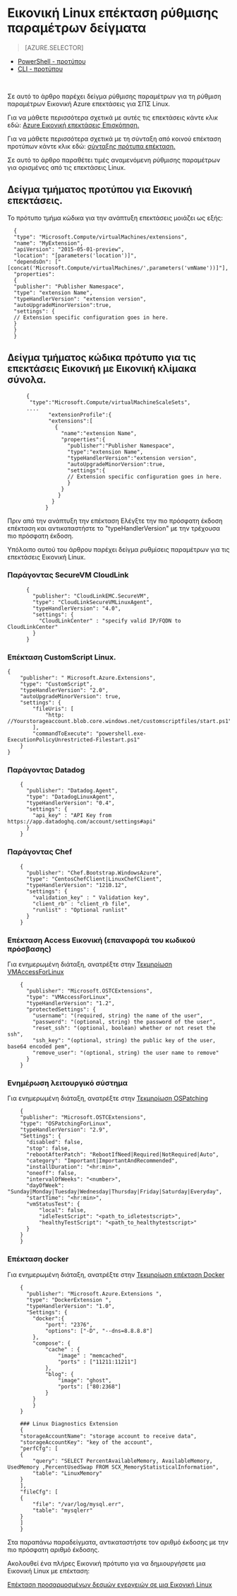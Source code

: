 <properties
   pageTitle="Δείγμα ρύθμισης παραμέτρων για τις επεκτάσεις Εικονική Linux | Microsoft Azure"
   description="Δείγμα ρύθμισης παραμέτρων για τη σύνταξη προτύπων με επεκτάσεις για ΣΠΣ Linux"
   services="virtual-machines-linux"
   documentationCenter=""
   authors="kundanap"
   manager="timlt"
   editor=""
   tags="azure-resource-manager"/>

<tags
   ms.service="virtual-machines-linux"
   ms.devlang="na"
   ms.topic="article"
   ms.tgt_pltfrm="vm-linux"
   ms.workload="infrastructure-services"
   ms.date="09/13/2016"
   ms.author="kundanap"/>

# <a name="linux-vm-extension-configuration-samples"></a>Εικονική Linux επέκταση ρύθμισης παραμέτρων δείγματα

> [AZURE.SELECTOR]
- [PowerShell - προτύπου](virtual-machines-windows-extensions-configuration-samples.md)
- [CLI - προτύπου](virtual-machines-linux-extensions-configuration-samples.md)

<br>

Σε αυτό το άρθρο παρέχει δείγμα ρύθμισης παραμέτρων για τη ρύθμιση παραμέτρων Εικονική Azure επεκτάσεις για ΣΠΣ Linux.

Για να μάθετε περισσότερα σχετικά με αυτές τις επεκτάσεις κάντε κλικ εδώ: [Azure Εικονική επεκτάσεις Επισκόπηση.](virtual-machines-windows-extensions-features.md)

Για να μάθετε περισσότερα σχετικά με τη σύνταξη από κοινού επέκταση προτύπων κάντε κλικ εδώ: [σύνταξης πρότυπα επέκταση.](virtual-machines-windows-extensions-authoring-templates.md)

Σε αυτό το άρθρο παραθέτει τιμές αναμενόμενη ρύθμισης παραμέτρων για ορισμένες από τις επεκτάσεις Linux.

## <a name="sample-template-snippet-for-vm-extensions"></a>Δείγμα τμήματος προτύπου για Εικονική επεκτάσεις.
Το πρότυπο τμήμα κώδικα για την ανάπτυξη επεκτάσεις μοιάζει ως εξής:

      {
      "type": "Microsoft.Compute/virtualMachines/extensions",
      "name": "MyExtension",
      "apiVersion": "2015-05-01-preview",
      "location": "[parameters('location')]",
      "dependsOn": ["[concat('Microsoft.Compute/virtualMachines/',parameters('vmName'))]"],
      "properties":
      {
      "publisher": "Publisher Namespace",
      "type": "extension Name",
      "typeHandlerVersion": "extension version",
      "autoUpgradeMinorVersion":true,
      "settings": {
      // Extension specific configuration goes in here.
      }
      }
      }

## <a name="sample-template-snippet-for-vm-extensions-with-vm-scale-sets"></a>Δείγμα τμήματος κώδικα πρότυπο για τις επεκτάσεις Εικονική με Εικονική κλίμακα σύνολα.

          {
           "type":"Microsoft.Compute/virtualMachineScaleSets",
          ....
                 "extensionProfile":{
                 "extensions":[
                   {
                     "name":"extension Name",
                     "properties":{
                       "publisher":"Publisher Namespace",
                       "type":"extension Name",
                       "typeHandlerVersion":"extension version",
                       "autoUpgradeMinorVersion":true,
                       "settings":{
                       // Extension specific configuration goes in here.
                       }
                     }
                    }
                  }
                }

Πριν από την ανάπτυξη την επέκταση Ελέγξτε την πιο πρόσφατη έκδοση επέκταση και αντικαταστήστε το "typeHandlerVersion" με την τρέχουσα πιο πρόσφατη έκδοση.

Υπόλοιπο αυτού του άρθρου παρέχει δείγμα ρυθμίσεις παραμέτρων για τις επεκτάσεις Εικονική Linux.

### <a name="cloudlink-securevm-agent"></a>Παράγοντας SecureVM CloudLink
          {
            "publisher": "CloudLinkEMC.SecureVM",
            "type": "CloudLinkSecureVMLinuxAgent",
            "typeHandlerVersion": "4.0",
            "settings": {
              "CloudLinkCenter" : "specify valid IP/FQDN to CloudLinkCenter"
            }
          }

### <a name="customscript-extension-for-linux"></a>Επέκταση CustomScript Linux.
    {
        "publisher": " Microsoft.Azure.Extensions",
        "type": "CustomScript",
        "typeHandlerVersion": "2.0",
        "autoUpgradeMinorVersion": true,
        "settings": {
            "fileUris": [
                "http: //Yourstorageaccount.blob.core.windows.net/customscriptfiles/start.ps1"
            ],
            "commandToExecute": "powershell.exe-ExecutionPolicyUnrestricted-Filestart.ps1"
        }
    }


### <a name="datadog-agent"></a>Παράγοντας Datadog
        {
          "publisher": "Datadog.Agent",
          "type": "DatadogLinuxAgent",
          "typeHandlerVersion": "0.4",
          "settings": {
            "api_key" : "API Key from https://app.datadoghq.com/account/settings#api"
          }
        }

### <a name="chef-agent"></a>Παράγοντας Chef
        {
          "publisher": "Chef.Bootstrap.WindowsAzure",
          "type": "CentosChefClient|LinuxChefClient",
          "typeHandlerVersion": "1210.12",
          "settings": {
            "validation_key" : " Validation key",
            "client_rb" : "client_rb file",
            "runlist" : "Optional runlist"
          }
        }

### <a name="vm-access-extension-password-reset"></a>Επέκταση Access Εικονική (επαναφορά του κωδικού πρόσβασης)
Για ενημερωμένη διάταξη, ανατρέξτε στην [Τεκμηρίωση VMAccessForLinux](https://github.com/Azure/azure-linux-extensions/tree/master/VMAccess)

        {
          "publisher": "Microsoft.OSTCExtensions",
          "type": "VMAccessForLinux",
          "typeHandlerVersion": "1.2",
          "protectedSettings": {
            "username": "(required, string) the name of the user",
            "password": "(optional, string) the password of the user",
            "reset_ssh": "(optional, boolean) whether or not reset the ssh",
            "ssh_key": "(optional, string) the public key of the user, base64 encoded pem",
            "remove_user": "(optional, string) the user name to remove"
          }
        }

### <a name="os-patching"></a>Ενημέρωση λειτουργικό σύστημα
Για ενημερωμένη διάταξη, ανατρέξτε στην [Τεκμηρίωση OSPatching](https://github.com/Azure/azure-linux-extensions/tree/master/OSPatching)

        {
        "publisher": "Microsoft.OSTCExtensions",
        "type": "OSPatchingForLinux",
        "typeHandlerVersion": "2.9",
        "Settings": {
          "disabled": false,
          "stop": false,
          "rebootAfterPatch": "RebootIfNeed|Required|NotRequired|Auto",
          "category": "Important|ImportantAndRecommended",
          "installDuration": "<hr:min>",
          "oneoff": false,
          "intervalOfWeeks": "<number>",
          "dayOfWeek": "Sunday|Monday|Tuesday|Wednesday|Thursday|Friday|Saturday|Everyday",
          "startTime": "<hr:min>",
          "vmStatusTest": {
              "local": false,
              "idleTestScript": "<path_to_idletestscript>",
              "healthyTestScript": "<path_to_healthytestscript>"
          }
        }
        }

### <a name="docker-extension"></a>Επέκταση docker
Για ενημερωμένη διάταξη, ανατρέξτε στην [Τεκμηρίωση επέκταση Docker](https://github.com/Azure/azure-docker-extension/blob/master/README.md#1-configuration-schema)

        {
          "publisher": "Microsoft.Azure.Extensions ",
          "type": "DockerExtension ",
          "typeHandlerVersion": "1.0",
          "Settings": {
            "docker":{
                "port": "2376",
                "options": ["-D", "--dns=8.8.8.8"]
            },
            "compose": {
                "cache" : {
                    "image" : "memcached",
                    "ports" : ["11211:11211"]
                },
                "blog": {
                    "image": "ghost",
                    "ports": ["80:2368"]
                }
            }
            }
        }

        ### Linux Diagnostics Extension
        {
        "storageAccountName": "storage account to receive data",
        "storageAccountKey": "key of the account",
        "perfCfg": [
        {
            "query": "SELECT PercentAvailableMemory, AvailableMemory, UsedMemory ,PercentUsedSwap FROM SCX_MemoryStatisticalInformation",
            "table": "LinuxMemory"
        }
        ],
        "fileCfg": [
        {
            "file": "/var/log/mysql.err",
            "table": "mysqlerr"
        }
        ]
        }

Στα παραπάνω παραδείγματα, αντικαταστήστε τον αριθμό έκδοσης με την πιο πρόσφατη αριθμό έκδοσης.

Ακολουθεί ένα πλήρες Εικονική πρότυπο για να δημιουργήσετε μια Εικονική Linux με επέκταση:

[Επέκταση προσαρμοσμένων δεσμών ενεργειών σε μια Εικονική Linux](https://github.com/Azure/azure-quickstart-templates/blob/b1908e74259da56a92800cace97350af1f1fc32b/mongodb-on-ubuntu/azuredeploy.json/)
